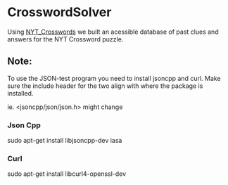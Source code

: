 # CrosswordSolver
Using [NYT_Crosswords](https://github.com/doshea/nyt_crosswords) we built an acessible database of past clues and answers for the NYT Crossword puzzle.

## Note:
To use the JSON-test program you need to install jsoncpp and curl. 
Make sure the include header for the two align with where the package is installed.

ie. <jsoncpp/json/json.h> might change

### Json Cpp
sudo apt-get install libjsoncpp-dev
iasa
### Curl
sudo apt-get install libcurl4-openssl-dev
